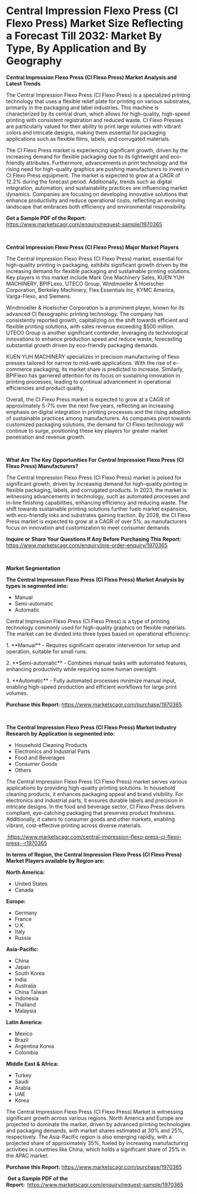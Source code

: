 <p><h1>Central Impression Flexo Press (CI Flexo Press) Market Size Reflecting a Forecast Till 2032: Market By Type, By Application and By Geography</h1></p><p><strong>Central Impression Flexo Press (CI Flexo Press) Market Analysis and Latest Trends</strong></p>
<p><p>The Central Impression Flexo Press (CI Flexo Press) is a specialized printing technology that uses a flexible relief plate for printing on various substrates, primarily in the packaging and label industries. This machine is characterized by its central drum, which allows for high-quality, high-speed printing with consistent registration and reduced waste. CI Flexo Presses are particularly valued for their ability to print large volumes with vibrant colors and intricate designs, making them essential for packaging applications such as flexible films, labels, and corrugated materials.</p><p>The CI Flexo Press market is experiencing significant growth, driven by the increasing demand for flexible packaging due to its lightweight and eco-friendly attributes. Furthermore, advancements in print technology and the rising need for high-quality graphics are pushing manufacturers to invest in CI Flexo Press equipment. The market is expected to grow at a CAGR of 12.2% during the forecast period. Additionally, trends such as digital integration, automation, and sustainability practices are influencing market dynamics. Companies are focusing on developing innovative solutions that enhance productivity and reduce operational costs, reflecting an evolving landscape that embraces both efficiency and environmental responsibility.</p></p>
<p><strong>Get a Sample PDF of the Report:&nbsp;</strong> <a href="https://www.marketscagr.com/enquiry/request-sample/1970365?utm_campaign=2953&utm_medium=2&utm_source=Github&utm_content=ia&utm_term=16042025&utm_id=central-impression-flexo-press-ci-flexo-press">https://www.marketscagr.com/enquiry/request-sample/1970365</a></p>
<p>&nbsp;</p>
<p><strong>Central Impression Flexo Press (CI Flexo Press) Major Market Players</strong></p>
<p><p>The Central Impression Flexo Press (CI Flexo Press) market, essential for high-quality printing in packaging, exhibits significant growth driven by the increasing demand for flexible packaging and sustainable printing solutions. Key players in this market include Mark One Machinery Sales, KUEN YUH MACHINERY, BPIFLexo, UTECO Group, Windmoeller & Hoelscher Corporation, Berkeley Machinery, Flex Essentials Inc, KYMC America, Varga-Flexo, and Siemens.</p><p>Windmoeller & Hoelscher Corporation is a prominent player, known for its advanced CI flexographic printing technology. The company has consistently reported growth, capitalizing on the shift towards efficient and flexible printing solutions, with sales revenue exceeding $500 million. UTECO Group is another significant contender, leveraging its technological innovations to enhance production speed and reduce waste, forecasting substantial growth driven by eco-friendly packaging demands.</p><p>KUEN YUH MACHINERY specializes in precision manufacturing of flexo presses tailored for narrow to mid-web applications. With the rise of e-commerce packaging, its market share is predicted to increase. Similarly, BPIFlexo has garnered attention for its focus on sustaining innovation in printing processes, leading to continual advancement in operational efficiencies and product quality.</p><p>Overall, the CI Flexo Press market is expected to grow at a CAGR of approximately 5-7% over the next five years, reflecting an increasing emphasis on digital integration in printing processes and the rising adoption of sustainable practices among manufacturers. As companies pivot towards customized packaging solutions, the demand for CI Flexo technology will continue to surge, positioning these key players for greater market penetration and revenue growth.</p></p>
<p>&nbsp;</p>
<p><strong>What Are The Key Opportunities For Central Impression Flexo Press (CI Flexo Press) Manufacturers?</strong></p>
<p><p>The Central Impression Flexo Press (CI Flexo Press) market is poised for significant growth, driven by increasing demand for high-quality printing in flexible packaging, labels, and corrugated products. In 2023, the market is witnessing advancements in technology, such as automated processes and in-line finishing capabilities, enhancing efficiency and reducing waste. The shift towards sustainable printing solutions further fuels market expansion, with eco-friendly inks and substrates gaining traction. By 2028, the CI Flexo Press market is expected to grow at a CAGR of over 5%, as manufacturers focus on innovation and customization to meet consumer demands.</p></p>
<p><strong>Inquire or Share Your Questions If Any Before Purchasing This Report:</strong> <a href="https://www.marketscagr.com/enquiry/pre-order-enquiry/1970365?utm_campaign=2953&utm_medium=2&utm_source=Github&utm_content=ia&utm_term=16042025&utm_id=central-impression-flexo-press-ci-flexo-press">https://www.marketscagr.com/enquiry/pre-order-enquiry/1970365</a></p>
<p>&nbsp;</p>
<p><strong>Market Segmentation</strong></p>
<p><strong>The Central Impression Flexo Press (CI Flexo Press) Market Analysis by types is segmented into:</strong></p>
<p><ul><li>Manual</li><li>Semi-automatic</li><li>Automatic</li></ul></p>
<p><p>Central Impression Flexo Press (CI Flexo Press) is a type of printing technology commonly used for high-quality graphics on flexible materials. The market can be divided into three types based on operational efficiency: </p><p>1. **Manual** - Requires significant operator intervention for setup and operation, suitable for small runs.</p><p>2. **Semi-automatic** - Combines manual tasks with automated features, enhancing productivity while requiring some human oversight.</p><p>3. **Automatic** - Fully automated processes minimize manual input, enabling high-speed production and efficient workflows for large print volumes.</p></p>
<p><strong>Purchase this Report:&nbsp;</strong><a href="https://www.marketscagr.com/purchase/1970365?utm_campaign=2953&utm_medium=2&utm_source=Github&utm_content=ia&utm_term=16042025&utm_id=central-impression-flexo-press-ci-flexo-press">https://www.marketscagr.com/purchase/1970365</a></p>
<p>&nbsp;</p>
<p><strong>The Central Impression Flexo Press (CI Flexo Press) Market Industry Research by Application is segmented into:</strong></p>
<p><ul><li>Household Cleaning Products</li><li>Electronics and Industrial Parts</li><li>Food and Beverages</li><li>Consumer Goods</li><li>Others</li></ul></p>
<p><p>The Central Impression Flexo Press (CI Flexo Press) market serves various applications by providing high-quality printing solutions. In household cleaning products, it enhances packaging appeal and brand visibility. For electronics and industrial parts, it ensures durable labels and precision in intricate designs. In the food and beverage sector, CI Flexo Press delivers compliant, eye-catching packaging that preserves product freshness. Additionally, it caters to consumer goods and other markets, enabling vibrant, cost-effective printing across diverse materials.</p></p>
<p><a href="https://www.marketscagr.com/central-impression-flexo-press-ci-flexo-press--r1970365?utm_campaign=2953&utm_medium=2&utm_source=Github&utm_content=ia&utm_term=16042025&utm_id=central-impression-flexo-press-ci-flexo-press">&nbsp;https://www.marketscagr.com/central-impression-flexo-press-ci-flexo-press--r1970365</a></p>
<p><strong>In terms of Region, the Central Impression Flexo Press (CI Flexo Press) Market Players available by Region are:</strong></p>
<p>
    <p> <strong> North America: </strong>
        <ul>
            <li>United States</li>
            <li>Canada</li>
        </ul>
        </p> 
    <p> <strong> Europe: </strong>
        <ul>
            <li>Germany</li>
            <li>France</li>
            <li>U.K.</li>
            <li>Italy</li>
            <li>Russia</li>
        </ul>
        </p> 
    <p> <strong> Asia-Pacific: </strong>
        <ul>
            <li>China</li>
            <li>Japan</li>
            <li>South Korea</li>
            <li>India</li>
            <li>Australia</li>
            <li>China Taiwan</li>
            <li>Indonesia</li>
            <li>Thailand</li>
            <li>Malaysia</li>
        </ul>
        </p> 
    <p> <strong> Latin America: </strong>
        <ul>
            <li>Mexico</li>
            <li>Brazil</li>
            <li>Argentina Korea</li>
            <li>Colombia</li>
        </ul>
        </p> 
    <p> <strong> Middle East & Africa: </strong>
        <ul>
            <li>Turkey</li>
            <li>Saudi</li>
            <li>Arabia</li>
            <li>UAE</li>
            <li>Korea</li>
        </ul>
    </p>
    </p>
<p><p>The Central Impression Flexo Press (CI Flexo Press) Market is witnessing significant growth across various regions. North America and Europe are projected to dominate the market, driven by advanced printing technologies and packaging demands, with market shares estimated at 30% and 25%, respectively. The Asia-Pacific region is also emerging rapidly, with a projected share of approximately 35%, fueled by increasing manufacturing activities in countries like China, which holds a significant share of 25% in the APAC market.</p></p>
<p><strong>Purchase this Report: </strong><a href="https://www.marketscagr.com/purchase/1970365?utm_campaign=2953&utm_medium=2&utm_source=Github&utm_content=ia&utm_term=16042025&utm_id=central-impression-flexo-press-ci-flexo-press">https://www.marketscagr.com/purchase/1970365</a></p>
<p>&nbsp;<strong>Get a Sample PDF of the Report:&nbsp;&nbsp;</strong><a href="https://www.marketscagr.com/enquiry/request-sample/1970365?utm_campaign=2953&utm_medium=2&utm_source=Github&utm_content=ia&utm_term=16042025&utm_id=central-impression-flexo-press-ci-flexo-press">https://www.marketscagr.com/enquiry/request-sample/1970365</a></p>
<p><strong></strong></p>
<p><p></p><p></p><p></p></p>